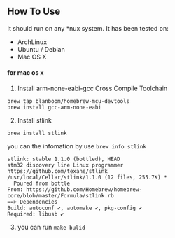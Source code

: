## How To Use
It should run on any \*nux system. It has been tested on:
- ArchLinux
- Ubuntu / Debian
- Mac OS X

#### for mac os x
1. Install arm-none-eabi-gcc Cross Compile Toolchain
```
brew tap blanboom/homebrew-mcu-devtools
brew install gcc-arm-none-eabi
```

2. Install stlink
```
brew install stlink
```
you can the infomation by use `brew info stlink`
```
stlink: stable 1.1.0 (bottled), HEAD
stm32 discovery line Linux programmer
https://github.com/texane/stlink
/usr/local/Cellar/stlink/1.1.0 (12 files, 255.7K) *
  Poured from bottle
From: https://github.com/Homebrew/homebrew-core/blob/master/Formula/stlink.rb
==> Dependencies
Build: autoconf ✔, automake ✔, pkg-config ✔
Required: libusb ✔
```

3. you can run `make bulid`

